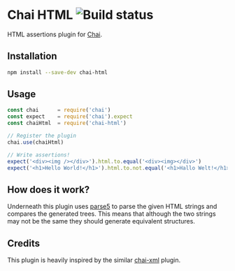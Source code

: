 # Chai HTML ![Build status](https://api.travis-ci.org/i-like-robots/chai-html.png)

HTML assertions plugin for [Chai](http://chaijs.com/).

## Installation

```bash
npm install --save-dev chai-html
```

## Usage

```js
const chai      = require('chai')
const expect    = require('chai').expect
const chaiHtml  = require('chai-html')

// Register the plugin
chai.use(chaiHtml)

// Write assertions!
expect('<div><img /></div>').html.to.equal('<div><img></div>')
expect('<h1>Hello World!</h1>').html.to.not.equal('<h1>Hallo Welt!</h1>')
```

## How does it work?

Underneath this plugin uses [parse5](https://github.com/inikulin/parse5) to parse the given HTML strings and compares the generated trees. This means that although the two strings may not be the same they should generate equivalent structures.

## Credits

This plugin is heavily inspired by the similar [chai-xml](https://www.npmjs.com/package/chai-xml) plugin.
